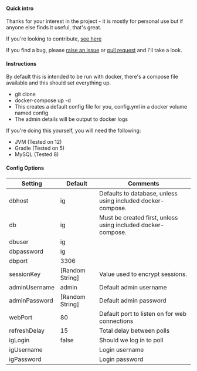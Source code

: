 #### Quick intro
Thanks for your interest in the project - it is mostly for personal use
but if anyone else finds it useful, that's great.

If you're looking to contribute, [see here](.github/CONTRIBUTING.md)

If you find a bug, please [raise an issue](https://github.com/greboid/ig/issues/new)
or [pull request](https://help.github.com/articles/creating-a-pull-request/) and I'll take a look.

#### Instructions
By default this is intended to be run with docker, there's a compose file
available and this should set everything up.

 - git clone
 - docker-compose up -d
 - This creates a default config file for you, config.yml in a docker volume named config
 - The admin details will be output to docker logs
 
If you're doing this yourself, you will need the following:
 - JVM (Tested on 12)
 - Gradle (Tested on 5)
 - MySQL (Tested 8)

#### Config Options

Setting|Default|Comments
---|---|---
dbhost|ig|Defaults to database, unless using included docker-compose.
db|ig|Must be created first, unless using included docker-compose.
dbuser|ig|
dbpassword|ig|
dbport|3306|
sessionKey|[Random String]|Value used to encrypt sessions.
adminUsername|admin|Default admin username
adminPassword|[Random String]|Default admin password
webPort|80|Default port to listen on for web connections
refreshDelay|15|Total delay between polls
igLogin|false|Should we log in to poll
igUsername||Login username
igPassword||Login password
